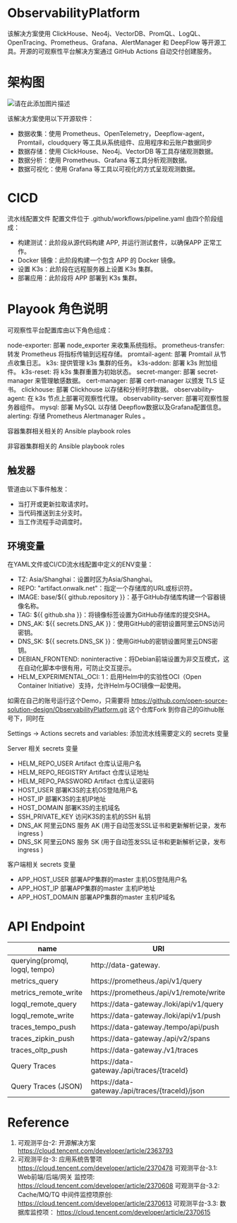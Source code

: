 # ObservabilityPlatform

该解决方案使用 ClickHouse、Neo4j、VectorDB、PromQL、LogQL、OpenTracing、Prometheus、Grafana、AlertManager 和 DeepFlow 等开源工具。开源的可观察性平台解决方案通过 GitHub Actions 自动交付创建服务。

# 架构图

![请在此添加图片描述](https://developer.qcloudimg.com/http-save/yehe-2810186/a4bab250e17d279a9a09c794249a09d6.png?qc_blockWidth=620&qc_blockHeight=435)

该解决方案使用以下开源软件：

- 数据收集：使用 Prometheus、OpenTelemetry，Deepflow-agent，Promtail，cloudquery 等工具从系统组件、应用程序和云账户数据同步
- 数据存储：使用 ClickHouse、Neo4j、VectorDB 等工具存储观测数据。
- 数据分析：使用 Prometheus、Grafana 等工具分析观测数据。
- 数据可视化：使用 Grafana 等工具以可视化的方式呈现观测数据。


# CICD
流水线配置文件
配置文件位于 .github/workflows/pipeline.yaml 由四个阶段组成：

- 构建测试：此阶段从源代码构建 APP, 并运行测试套件，以确保APP 正常工作。
- Docker 镜像：此阶段构建一个包含 APP 的 Docker 镜像。
- 设置 K3s：此阶段在远程服务器上设置 K3s 集群。
- 部署应用：此阶段将 APP 部署到 K3s 集群。

# Playook 角色说明

可观察性平台配置库由以下角色组成：

node-exporter: 部署 node_exporter 来收集系统指标。
prometheus-transfer: 转发 Prometheus 将指标传输到远程存储。
promtail-agent: 部署 Promtail 从节点收集日志。
k3s: 提供管理 k3s 集群的任务。
k3s-addon: 部署 k3s 附加组件。
k3s-reset: 将 k3s 集群重置为初始状态。
secret-manger: 部署 secret-manager 来管理敏感数据。
cert-manager: 部署 cert-manager 以颁发 TLS 证书。
clickhouse: 部署 Clickhouse 以存储和分析时序数据。
observability-agent: 在 k3s 节点上部署可观察性代理。
observability-server: 部署可观察性服务器组件。
mysql: 部署 MySQL 以存储 Deepflow数据以及Grafana配置信息。
alerting: 存储 Prometheus Alertmanager Rules 。

容器集群相关相关的 Ansible playbook roles

非容器集群相关的 Ansible playbook roles

## 触发器
管道由以下事件触发：

- 当打开或更新拉取请求时。
- 当代码推送到主分支时。
- 当工作流程手动调度时。

## 环境变量

在YAML文件或CI/CD流水线配置中定义的ENV变量：

- TZ: Asia/Shanghai：设置时区为Asia/Shanghai。
- REPO: "artifact.onwalk.net"：指定一个存储库的URL或标识符。
- IMAGE: base/${{ github.repository }}：基于GitHub存储库构建一个容器镜像名称。
- TAG: ${{ github.sha }}：将镜像标签设置为GitHub存储库的提交SHA。
- DNS_AK: ${{ secrets.DNS_AK }}：使用GitHub的密钥设置阿里云DNS访问密钥。
- DNS_SK: ${{ secrets.DNS_SK }}：使用GitHub的密钥设置阿里云DNS密钥。
- DEBIAN_FRONTEND: noninteractive：将Debian前端设置为非交互模式，这在自动化脚本中很有用，可防止交互提示。
- HELM_EXPERIMENTAL_OCI: 1：启用Helm中的实验性OCI（Open Container Initiative）支持，允许Helm与OCI镜像一起使用。

如需在自己的账号运行这个Demo，只需要将 https://github.com/open-source-solution-design/ObservabilityPlatform.git 这个仓库Fork 到你自己的Github账号下，同时在

Settings -> Actions secrets and variables: 添加流水线需要定义的 secrets 变量

Server 相关 secrets 变量

- HELM_REPO_USER            Artifact 仓库认证用户名
- HELM_REPO_REGISTRY      Artifact 仓库认证地址
- HELM_REPO_PASSWORD    Artifact 仓库认证密码
- HOST_USER                       部署K3S的主机OS登陆用户名
- HOST_IP                            部署K3S的主机IP地址
- HOST_DOMAIN                   部署K3S的主机域名
- SSH_PRIVATE_KEY             访问K3S的主机的SSH 私钥
- DNS_AK                             阿里云DNS 服务 AK (用于自动签发SSL证书和更新解析记录，发布ingress )
- DNS_SK                             阿里云DNS 服务 SK (用于自动签发SSL证书和更新解析记录，发布ingress )

客户端相关 secrets 变量

- APP_HOST_USER                       部署APP集群的master 主机OS登陆用户名
- APP_HOST_IP                            部署APP集群的master 主机IP地址
- APP_HOST_DOMAIN                   部署APP集群的master 主机IP域名

# API Endpoint

| name | URI |
| ---  | --- |
| querying(promql, logql, tempo) | http://data-gateway.<domian>                            |
| metrics_query                  | https://prometheus.<domian>/api/v1/query                |
| metrics_remote_write           | https://prometheus.<domian>/api/v1/remote/write         |
| logql_remote_query             | https://data-gateway.<domian>/loki/api/v1/query         |
| logql_remote_write             | https://data-gateway.<domian>/loki/api/v1/push          |
| traces_tempo_push              | https://data-gateway.<domian>/tempo/api/push            |
| traces_zipkin_push             | https://data-gateway.<domian>/api/v2/spans              |
| traces_oltp_push               | https://data-gateway.<domian>/v1/traces                 |
| Query Traces                   | https://data-gateway.<domian>/api/traces/{traceId}      |
| Query Traces (JSON)	         | https://data-gateway.<domian>/api/traces/{traceId}/json |


# Reference

1. 可观测平台-2: 开源解决方案
 https://cloud.tencent.com/developer/article/2363793
3. 可观测平台-3: 应用系统告警项
https://cloud.tencent.com/developer/article/2370478
可观测平台-3.1: Web前端/后端/网关 监控项: 
https://cloud.tencent.com/developer/article/2370608
可观测平台-3.2: Cache/MQ/TQ 中间件监控项原创: 
https://cloud.tencent.com/developer/article/2370613
可观测平台-3.3: 数据库监控项：
https://cloud.tencent.com/developer/article/2370615
